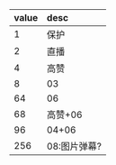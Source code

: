 | value | desc |
|:---|:---|
|1   |保护|
|2   |直播|
|4   |高赞|
|8   |03|
|64  |06|
|68  |高赞+06|
|96  |04+06|
|256 |08:图片弹幕?|

